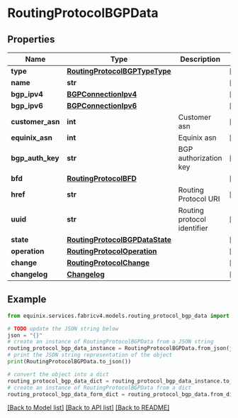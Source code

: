 # RoutingProtocolBGPData


## Properties

Name | Type | Description | Notes
------------ | ------------- | ------------- | -------------
**type** | [**RoutingProtocolBGPTypeType**](RoutingProtocolBGPTypeType.md) |  | [optional] 
**name** | **str** |  | [optional] 
**bgp_ipv4** | [**BGPConnectionIpv4**](BGPConnectionIpv4.md) |  | [optional] 
**bgp_ipv6** | [**BGPConnectionIpv6**](BGPConnectionIpv6.md) |  | [optional] 
**customer_asn** | **int** | Customer asn | [optional] 
**equinix_asn** | **int** | Equinix asn | [optional] 
**bgp_auth_key** | **str** | BGP authorization key | [optional] 
**bfd** | [**RoutingProtocolBFD**](RoutingProtocolBFD.md) |  | [optional] 
**href** | **str** | Routing Protocol URI | [optional] 
**uuid** | **str** | Routing protocol identifier | [optional] 
**state** | [**RoutingProtocolBGPDataState**](RoutingProtocolBGPDataState.md) |  | [optional] 
**operation** | [**RoutingProtocolOperation**](RoutingProtocolOperation.md) |  | [optional] 
**change** | [**RoutingProtocolChange**](RoutingProtocolChange.md) |  | [optional] 
**changelog** | [**Changelog**](Changelog.md) |  | [optional] 

## Example

```python
from equinix.services.fabricv4.models.routing_protocol_bgp_data import RoutingProtocolBGPData

# TODO update the JSON string below
json = "{}"
# create an instance of RoutingProtocolBGPData from a JSON string
routing_protocol_bgp_data_instance = RoutingProtocolBGPData.from_json(json)
# print the JSON string representation of the object
print(RoutingProtocolBGPData.to_json())

# convert the object into a dict
routing_protocol_bgp_data_dict = routing_protocol_bgp_data_instance.to_dict()
# create an instance of RoutingProtocolBGPData from a dict
routing_protocol_bgp_data_form_dict = routing_protocol_bgp_data.from_dict(routing_protocol_bgp_data_dict)
```
[[Back to Model list]](../README.md#documentation-for-models) [[Back to API list]](../README.md#documentation-for-api-endpoints) [[Back to README]](../README.md)


